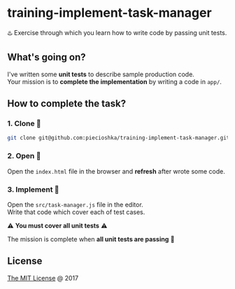 # training-implement-task-manager

♨️ Exercise through which you learn how to write code by passing unit tests.

## What's going on?

I've written some __unit tests__ to describe sample production code.<br/>
Your mission is to **complete the implementation** by writing a code in `app/`.

## How to complete the task?

### 1. **Clone** :busts_in_silhouette:

```bash
git clone git@github.com:piecioshka/training-implement-task-manager.git
```

### 2. **Open** :hammer:

Open the `index.html` file in the browser and __refresh__ after wrote some code.

### 3. **Implement** :construction:

Open the `src/task-manager.js` file in the editor.<br/>
Write that code which cover each of test cases. 

:warning: **You must cover all unit tests** :warning: 

The mission is complete when **all unit tests are passing** :tada:

## License

[The MIT License](http://piecioshka.mit-license.org) @ 2017

